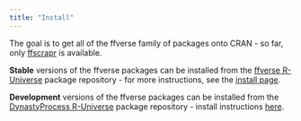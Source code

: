 ```yaml
---
title: "Install"
---
```


The goal is to get all of the ffverse family of packages onto CRAN - so far, only [ffscrapr](https://CRAN.R-project.org/package=ffscrapr) is available. 

**Stable** versions of the ffverse packages can be installed from the [ffverse R-Universe](https://ffverse.r-universe.dev) package repository - for more instructions, see the [install page](https://github.com/ffverse/universe).

**Development** versions of the ffverse packages can be installed from the [DynastyProcess R-Universe](https://dynastyprocess.r-universe.dev) package repository - install instructions [here](https://github.com/dynastyprocess/universe).
